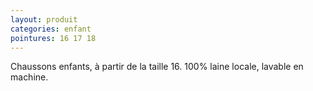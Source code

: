 ```yaml
---
layout: produit
categories: enfant
pointures: 16 17 18
---
```


Chaussons enfants, à partir de la taille 16. 100% laine locale, lavable en machine.